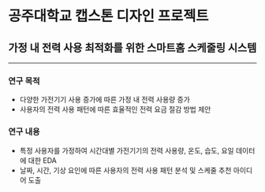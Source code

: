 공주대학교 캡스톤 디자인 프로젝트
======================

## 가정 내 전력 사용 최적화를 위한 스마트홈 스케줄링 시스템
---
### 연구 목적
- 다양한 가전기기 사용 증가에 따른 가정 내 전력 사용량 증가
- 사용자의 전력 사용 패턴에 따른 효율적인 전력 요금 절감 방법 제안

### 연구 내용
- 특정 사용자를 가정하여 시간대별 가전기기의 전력 사용량, 온도, 습도, 요일 데이터에 대한 EDA
- 날짜, 시간, 기상 요인에 따른 사용자의 전력 사용 패턴 분석 및 스케줄 추천 아이디어 도출